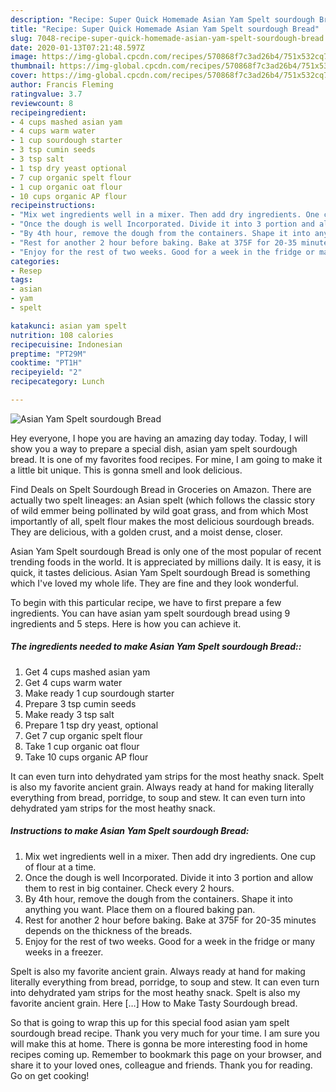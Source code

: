```yaml
---
description: "Recipe: Super Quick Homemade Asian Yam Spelt sourdough Bread"
title: "Recipe: Super Quick Homemade Asian Yam Spelt sourdough Bread"
slug: 7048-recipe-super-quick-homemade-asian-yam-spelt-sourdough-bread
date: 2020-01-13T07:21:48.597Z
image: https://img-global.cpcdn.com/recipes/570868f7c3ad26b4/751x532cq70/asian-yam-spelt-sourdough-bread-recipe-main-photo.jpg
thumbnail: https://img-global.cpcdn.com/recipes/570868f7c3ad26b4/751x532cq70/asian-yam-spelt-sourdough-bread-recipe-main-photo.jpg
cover: https://img-global.cpcdn.com/recipes/570868f7c3ad26b4/751x532cq70/asian-yam-spelt-sourdough-bread-recipe-main-photo.jpg
author: Francis Fleming
ratingvalue: 3.7
reviewcount: 8
recipeingredient:
- 4 cups mashed asian yam
- 4 cups warm water
- 1 cup sourdough starter
- 3 tsp cumin seeds
- 3 tsp salt
- 1 tsp dry yeast optional
- 7 cup organic spelt flour
- 1 cup organic oat flour
- 10 cups organic AP flour
recipeinstructions:
- "Mix wet ingredients well in a mixer. Then add dry ingredients. One cup of flour at a time."
- "Once the dough is well Incorporated. Divide it into 3 portion and allow them to rest in big container. Check every 2 hours."
- "By 4th hour, remove the dough from the containers. Shape it into anything you want. Place them on a floured baking pan."
- "Rest for another 2 hour before baking. Bake at 375F for 20-35 minutes depends on the thickness of the breads."
- "Enjoy for the rest of two weeks. Good for a week in the fridge or many weeks in a freezer."
categories:
- Resep
tags:
- asian
- yam
- spelt

katakunci: asian yam spelt
nutrition: 108 calories
recipecuisine: Indonesian
preptime: "PT29M"
cooktime: "PT1H"
recipeyield: "2"
recipecategory: Lunch

---
```



![Asian Yam Spelt sourdough Bread](https://img-global.cpcdn.com/recipes/570868f7c3ad26b4/751x532cq70/asian-yam-spelt-sourdough-bread-recipe-main-photo.jpg)

Hey everyone, I hope you are having an amazing day today. Today, I will show you a way to prepare a special dish, asian yam spelt sourdough bread. It is one of my favorites food recipes. For mine, I am going to make it a little bit unique. This is gonna smell and look delicious.

Find Deals on Spelt Sourdough Bread in Groceries on Amazon. There are actually two spelt lineages: an Asian spelt (which follows the classic story of wild emmer being pollinated by wild goat grass, and from which Most importantly of all, spelt flour makes the most delicious sourdough breads. They are delicious, with a golden crust, and a moist dense, closer.

Asian Yam Spelt sourdough Bread is only one of the most popular of recent trending foods in the world. It is appreciated by millions daily. It is easy, it is quick, it tastes delicious. Asian Yam Spelt sourdough Bread is something which I've loved my whole life. They are fine and they look wonderful.


To begin with this particular recipe, we have to first prepare a few ingredients. You can have asian yam spelt sourdough bread using 9 ingredients and 5 steps. Here is how you can achieve it.

##### The ingredients needed to make Asian Yam Spelt sourdough Bread::

1. Get 4 cups mashed asian yam
1. Get 4 cups warm water
1. Make ready 1 cup sourdough starter
1. Prepare 3 tsp cumin seeds
1. Make ready 3 tsp salt
1. Prepare 1 tsp dry yeast, optional
1. Get 7 cup organic spelt flour
1. Take 1 cup organic oat flour
1. Take 10 cups organic AP flour


It can even turn into dehydrated yam strips for the most heathy snack. Spelt is also my favorite ancient grain. Always ready at hand for making literally everything from bread, porridge, to soup and stew. It can even turn into dehydrated yam strips for the most heathy snack. 

##### Instructions to make Asian Yam Spelt sourdough Bread:

1. Mix wet ingredients well in a mixer. Then add dry ingredients. One cup of flour at a time.
1. Once the dough is well Incorporated. Divide it into 3 portion and allow them to rest in big container. Check every 2 hours.
1. By 4th hour, remove the dough from the containers. Shape it into anything you want. Place them on a floured baking pan.
1. Rest for another 2 hour before baking. Bake at 375F for 20-35 minutes depends on the thickness of the breads.
1. Enjoy for the rest of two weeks. Good for a week in the fridge or many weeks in a freezer.


Spelt is also my favorite ancient grain. Always ready at hand for making literally everything from bread, porridge, to soup and stew. It can even turn into dehydrated yam strips for the most heathy snack. Spelt is also my favorite ancient grain. Here […] How to Make Tasty Sourdough bread. 

So that is going to wrap this up for this special food asian yam spelt sourdough bread recipe. Thank you very much for your time. I am sure you will make this at home. There is gonna be more interesting food in home recipes coming up. Remember to bookmark this page on your browser, and share it to your loved ones, colleague and friends. Thank you for reading. Go on get cooking!
